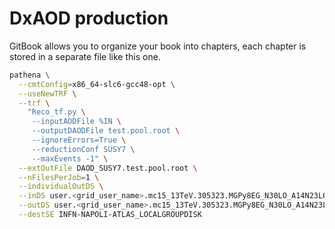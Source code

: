 # DxAOD production


GitBook allows you to organize your book into chapters, each chapter is stored in a separate file like this one.


```bash
pathena \
  --cmtConfig=x86_64-slc6-gcc48-opt \
  --useNewTRF \
  --trf \
    "Reco_tf.py \
     --inputAODFile %IN \
     --outputDAODFile test.pool.root \
     --ignoreErrors=True \
     --reductionConf SUSY7 \
     --maxEvents -1" \
  --extOutFile DAOD_SUSY7.test.pool.root \
  --nFilesPerJob=1 \
  --individualOutDS \
  --inDS user.<grid_user_name>.mc15_13TeV.305323.MGPy8EG_N30LO_A14N23LO_DM_BBscalar_p20_c1_jpt100.AOD.v3_EXT0 \
  --outDS user.<grid_user_name>.mc15_13TeV.305323.MGPy8EG_N30LO_A14N23LO_DM_BBscalar_p20_c1_jpt100.DAOD_SUSY7_p2425.v2 \
  --destSE INFN-NAPOLI-ATLAS_LOCALGROUPDISK
```
